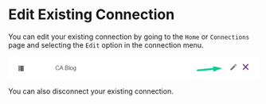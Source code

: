 # Edit Existing Connection

You can edit your existing connection by going to the <code>Home</code> or <code>Connections</code> page and selecting the <code>Edit</code> option in the connection menu.

<p><img src="/images/dashboard/connections/edit-connection.png" alt="Edit connections" class="width-90"/></p>

You can also disconnect your existing connection.
